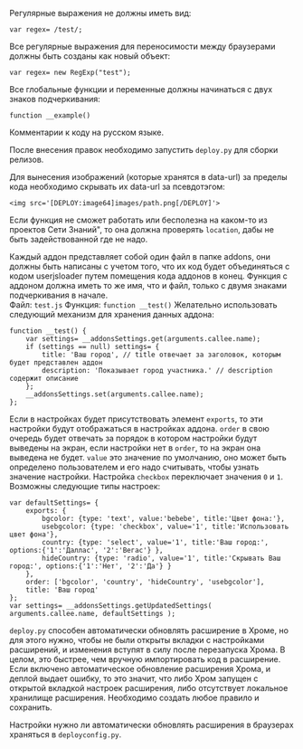 
﻿Регулярные выражения не должны иметь вид:  

    var regex= /test/;
Все регулярные выражения для переносимости между браузерами должны быть  созданы как новый объект:  

    var regex= new RegExp("test");

Все глобальные функции  и переменные должны начинаться с двух знаков подчеркивания:  

    function __example()

Комментарии к коду на русском языке.  

После внесения правок необходимо запустить `deploy.py` для сборки релизов.  

Для вынесения изображений (которые хранятся в data-url) за  пределы кода необходимо скрывать их data-url за псевдотэгом:  

    <img src='[DEPLOY:image64]images/path.png[/DEPLOY]'>

Если функция не сможет работать или бесполезна на каком-то из проектов Сети Знаний", то она должна проверять `location`, дабы не быть задействованной где не надо.  

Каждый аддон представляет собой один файл в папке addons, они должны быть  написаны с учетом того, что их код будет объединяться с кодом userjsloader путем помещения кода аддонов в конец. Функция с аддоном должна иметь то  же  имя,  что и файл, только с двумя знаками подчеркивания в начале.  
Файл: `test.js`  Функция: `function __test()`
Желательно использовать следующий механизм для хранения данных аддона:  

    function __test() {
        var settings= __addonsSettings.get(arguments.callee.name);
        if (settings == null) settings= {
            title: 'Ваш город', // title отвечает за заголовок, которым будет представлен аддон
            description: 'Показывает город участника.' // description содержит описание
        };
        __addonsSettings.set(arguments.callee.name);
    };
Если в настройках будет присутствовать элемент `exports`, то эти настройки будут отображаться в настройках аддона. `order` в свою очередь будет отвечать за порядок в котором настройки будут выведены на экран, если настройки нет в `order`, то на экран она выведена не будет. `value` это значение по умолчанию, оно может быть определено пользователем и его надо считывать, чтобы узнать значение настройки. Настройка `checkbox` переключает значения `0` и `1`.    
Возможны следующие типы настроек:  

    var defaultSettings= {
        exports: {
            bgcolor: {type: 'text', value:'bebebe', title:'Цвет фона:'},
            usebgcolor: {type: 'checkbox', value='1', title:'Использовать цвет фона'},
            country: {type: 'select', value='1', title:'Ваш город:', options:{'1':'Даллас', '2':'Вегас'} },
            hideCountry: {type: 'radio', value='1', title:'Скрывать Ваш город:', options:{'1':'Нет', '2':'Да'} }
        },
        order: ['bgcolor', 'country', 'hideCountry', 'usebgcolor'],
        title: 'Ваш город'
    };
    var settings= __addonsSettings.getUpdatedSettings( arguments.callee.name, defaultSettings );
    
`deploy.py` способен автоматически обновлять расширение в Хроме, но для этого нужно, чтобы не были открыты вкладки с настройками расширений, и изменения вступят в силу после перезапуска Хрома. В целом, это быстрее, чем вручную импортировать код в расширение.  
Если включено автоматическое обновление расширения Хрома, и деплой выдает ошибку, то это значит, что либо Хром запущен с открытой вкладкой настроек расширения, либо отсутствует локальное хранилище расширения. Необходимо создать любое правило и сохранить.  

Настройки нужно ли автоматически обновлять расширения в браузерах храняться в 
`deployconfig.py`.  


